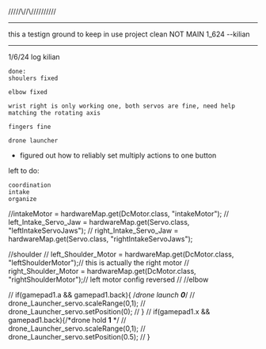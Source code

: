 

\/\/\/\/\/\\/\/\\/\/\/\/\/\/\/\/\/\/
__________________________________________________________________________
this a testign ground to keep in use project clean NOT MAIN 1_624 --kilian
__________________________________________________________________________


1/6/24 log kilian

    done:
    shoulers fixed

    elbow fixed
    
    wrist right is only working one, both servos are fine, need help matching the rotating axis 
    
    fingers fine 
    
    drone launcher 
    
* figured out how to reliably set multiply actions to one button 

left to do: 
     
    coordination 
    intake
    organize 



//intakeMotor = hardwareMap.get(DcMotor.class, "intakeMotor");
//    left_Intake_Servo_Jaw = hardwareMap.get(Servo.class, "leftIntakeServoJaws");
//    right_Intake_Servo_Jaw = hardwareMap.get(Servo.class, "rightIntakeServoJaws");


//shoulder
//        left_Shoulder_Motor = hardwareMap.get(DcMotor.class, "leftShoulderMotor");// this is actually the right motor
//        right_Shoulder_Motor = hardwareMap.get(DcMotor.class, "rightShoulderMotor");// left motor config reversed
//  //elbow



//            if(gamepad1.a && gamepad1.back){ /*drone launch __0__*/
//                drone_Launcher_servo.scaleRange(0,1);
//                drone_Launcher_servo.setPosition(0);
//            }
//            if(gamepad1.x && gamepad1.back){/*drone hold __1__ */
//                drone_Launcher_servo.scaleRange(0,1);
//                drone_Launcher_servo.setPosition(0.5);
//            }







